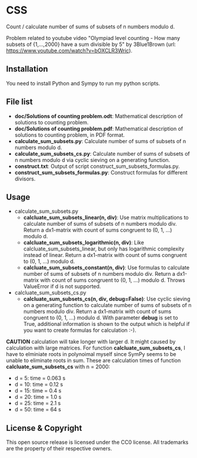 CSS
===
Count / calculate number of sums of subsets of n numbers modulo d.

Problem related to youtube video "Olympiad level counting - How many subsets of {1,…,2000} have a sum divisible by 5" by 3Blue1Brown (url: https://www.youtube.com/watch?v=bOXCLR3Wric).


Installation
------------
You need to install Python and Sympy to run my python scripts. 

File list
------------
- **doc/Solutions of counting problem.odt**: Mathematical description of solutions to counting problem.
- **doc/Solutions of counting problem.pdf**: Mathematical description of solutions to counting problem, in PDF format.
- **calculate_sum_subsets.py**: Calculate number of sums of subsets of n numbers modulo d.
- **calculate_sum_subsets_cs.py**: Calculate number of sums of subsets of n numbers modulo d via cyclic sieving on a generating function.
- **construct.txt**: Output of script construct_sum_subsets_formulas.py.
- **construct_sum_subsets_formulas.py**: Construct formulas for different divisors.

Usage
------------
- calculate_sum_subsets.py
    * **calcluate_sum_subsets_linear(n, div)**: Use matrix multiplications to calculate number of sums of subsets of n numbers modulo div. Return a dx1-matrix with count of sums congruent to (0, 1, ...) modulo d.
    * **calcluate_sum_subsets_logarithmic(n, div)**: Like calcluate_sum_subsets_linear, but only has logarithmic complexity instead of linear. Return a dx1-matrix with count of sums congruent to (0, 1, ...) modulo d.
    * **calcluate_sum_subsets_constant(n, div)**: Use formulas to calculate number of sums of subsets of n numbers modulo div. Return a dx1-matrix with count of sums congruent to (0, 1, ...) modulo d. Throws ValueError if d is not supported.
- calcluate_sum_subsets_cs.py
    * **calcluate_sum_subsets_cs(n, div, debug=False)**: Use cyclic sieving on a generating function to calculate number of sums of subsets of n numbers modulo div. Return a dx1-matrix with count of sums congruent to (0, 1, ...) modulo d. With parameter **debug** is set to True, additional information is shown to the output which is helpful if you want to create formulas for calculation :-).

**CAUTION** calculation will take longer with larger d. It might caused by calculation with large matrices. For function **calcluate_sum_subsets_cs**, I have to elminiate roots in polynoimal myself since SymPy seems to be unable to eliminate roots in sum. These are calculation times of function **calcluate_sum_subsets_cs** with n = 2000:
* d = 5: time = 0.063 s
* d = 10: time = 0.12 s
* d = 15: time = 0.4 s
* d = 20: time = 1.0 s
* d = 25: time = 2.1 s
* d = 50: time = 64 s

License & Copyright
-------------------
This open source release is licensed under the CC0 license. All trademarks are the property of their respective owners.

